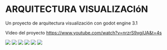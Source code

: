 # ARQUITECTURA VISUALIZACIóN 

Un proyecto de arquitectura visualización con godot engine 3.1

Video del proyecto
https://www.youtube.com/watch?v=nrzrS9xgjUA&t=4s

<a href='https://drive.google.com/file/d/1B5xFOY7c17kpiXilg4n4m_l8fCPsHpEO/view?usp=drive_open&amp;usp=embed_facebook&source=ctrlq.org'><img src='https://lh5.googleusercontent.com/V5CEJiq0ONh6mGMQ9XxcevUtb31F-ibDXyXcVet7CVzLRr6Vp0hiFEcyJQg=w2400' /></a>
<a href='https://drive.google.com/file/d/18vk58Noq225NY6Vjm0sPA2A3YZPFHQTa/view?usp=drive_open&amp;usp=embed_facebook&source=ctrlq.org'><img src='https://lh3.googleusercontent.com/wWOrJTyZguuOhq_BZeeZ3bZsNkHNGo8QwePmh2I1UUxs3XUILK9_jPPFfFI=w2400' /></a>
<a href='https://drive.google.com/file/d/1wTk-b93QnAjLc4IlmX5f0enYf0Ar34Oo/view?usp=drive_open&amp;usp=embed_facebook&source=ctrlq.org'><img src='https://lh6.googleusercontent.com/YD0TVNaKbbcmvOSMcWJSVN4GoApeRNk5DSreLKbgvVAMOf9euocWooPTaZI=w2400' /></a>
<a href='https://drive.google.com/file/d/152R5C8RLjuT2_Tc-1FPwFvZIN6zGLKfH/view?usp=drive_open&amp;usp=embed_facebook&source=ctrlq.org'><img src='https://lh3.googleusercontent.com/7cJ7nYiNyM_F73iEk1v0h3pGjt4bXLuAH56mwFlwPGNQ-ADmiLZpbXUN46I=w2400' /></a>
<a href='https://drive.google.com/file/d/1CYdeqov3IxANdBTpRE0DOBFGvLvwUCeq/view?usp=drive_open&amp;usp=embed_facebook&source=ctrlq.org'><img src='https://lh3.googleusercontent.com/b1YnsmXgORha359irqkcy0GkK-on94LBptP9Md_sirJNzeSK2Hb0DA2qRvg=w2400' /></a>
<a href='https://drive.google.com/file/d/1eQ3DETL4rB7DUIKFQbJSHGvJsVUk8nYm/view?usp=drive_open&amp;usp=embed_facebook&source=ctrlq.org'><img src='https://lh4.googleusercontent.com/Ryq5lChktNfYCSDOrT3jN8QRaVi9EN_5yN6t8w3pK2Rv7HupPzG4jA0_ybM=w2400' /></a>
